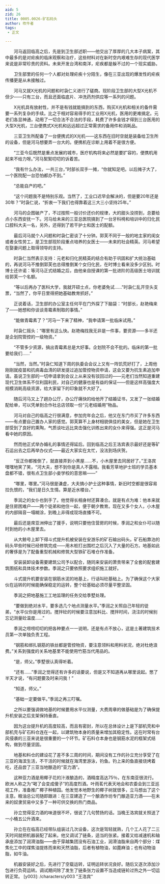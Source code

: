 ```yaml
---
aid: 5
zid: 26
title: 0005.0026-矿石码头
author: 吹牛者
tags: 
 - 正文

---
```




　　河马返回临高之后，先是到卫生部述职——他交出了厚厚的几大本子病案，其中最多的是对疟疾的临床观察和治疗，这些材料对在新时空内艰难生存的现代医学来说是非常珍贵的资料。未来开发台湾和南洋，疟疾都是躲不过的一个现实威胁。

　　卫生部里的任何一个人都对处理疟疾十分陌生，像在三亚出现的爆发性的疟疾传播更是从未接触过。

　　河马又就X光机的问题和时袅仁义进行了磋商。现阶段卫生部的大型X光机不但少——只有三台，而且还面临底片、冲洗药剂供应等一系列的问题。

　　X光机具有放射性，并不是有钱就能搞到的东西，购买X光机和相关的备件需要一系列复杂的手续。比之于相对容易得手的工业用X光机，医用的更难搞定。元老们各显神通，动用了一切合法不合法的手段，耗费了许多金钱才得到三台医用的大型X光机，三台便携式X光机和远远超过正常需求的备用件和消耗品。

　　三亚卫生所配备了一台便携式的X光机——这东西在旧时空就是装备给卫生所的设备，但是河马想要弄一台大的。便携机在诊断上用着不是很方便。

　　“三亚今后既然是重点发展的城市，医疗机构将来必然是要扩容的，便携机用起来不给力呀。”河马絮絮叨叨的诉着苦。

　　“我有什么办法，一共三台，”时部长双手一摊，“你就知足吧。以后摊子大了，一个医院配一台恐怕都办不到。”

　　“总能自产的吧。”

　　“这个问题我不是特别乐观。当然了，工业口迟早会解决的，但是要20年还是30年？”时袅仁说，“折衷一下我们也得靠着这三大三小坚持25年。”

　　河马的企图破产了，不过按照一般讨价还价的规律，大的甜头没捞到，总要给点小东西安抚一下。河马给未来的三亚总医院搞到了一台牙科椅和培训中的归化民口腔科大夫一名，另外，还得到了若干护士和医士的配额。

　　最后河马就个人问题和时袅仁密谈了十分钟。郭芙不同于一般的地主家的闺女或者女性劳工，是卫生部现阶段重点培养的女医士——未来的社会精英。河马希望在娶妻问题上取得领导的支持。

　　时袅仁当然表示支持：元老和归化民精英的结合有助于巩固和扩大统治基础的，再说河马不推倒郭芙也总得推倒某个女归化民，在时博士看来没多少区别。时博士还许诺：等河马正式结婚之后，由他亲自授课的第一批进阶的高级医士培训就给郭芙一个名额。

　　“等以后再办了医科大学，我就开硕士点，你老婆免试……”时袅仁乱开空头支票，“当然了，你平日里得把她基础教育抓好。”

　　正说着话，卫生部的办公室主任何平在门外探了下脑袋：“时部长，赵艳梅来了——她想和你谈谈青霉素制取的事情。”

　　“能做青霉素了？”河马一下来了精神，“我申请第一批临床试用。”

　　时袅仁摇头：“哪里有这么快。赵艳梅找我无非是一件事，要资源——多半还是企划院管控的一级物资。”

　　“不管多少资源，搞出青霉素总是大好事。企划院不会不批的。临床的第一批要给我们……”

　　“当然，当然。”时袅仁知道下周的执委会会议上又有一阵饥荒好打了，上周他刚刚就疫苗和抗病毒血清的研发提过追加管控物资申请，这会又要为抗生素追加申请。虽说卫生部的一切申请拿到会议上从来没有驳回过的——元老们当然知道重建现代卫生体系不仅利国利民，对自己的健康也是有益的保证——但是这样高强度大规模消耗高级资源，给大家留下的印象就不大好了。

　　随后河马又上了趟办公厅，办公厅痛快的给他开了结婚证书，又发了一张结婚配给单，可以凭单到合作社总店领取一份“元老结婚用”物品。

　　河马对自己的临高之行很满意，参加完年会之后，他又在东门市买了许多东西——有点要自己置办人家的感觉。郭芙算不上身材相貌俱佳的美女，但是她在卫生部受到了良好的熏陶，气质谈吐远比突击强化训练出来的女仆来得强。这正是河马看中她的原因。

　　然而他正式举办婚礼的事情还得延后。回到临高之后王洛宾表示最好还是等矿石运出去之后再举办仪式——最近大家实在太忙，没法到场庆贺。

　　“反正你都推倒了，就直接弄到小黑屋……不，小木屋里去同居好了。”王洛宾嘿嘿地笑了笑，“河大夫，想不到你是真人不露相。我看芳草地护士班的学员基本盘都不错，很有点卫生部小妾学校的意思嘛——”

　　“哪里，哪里。”河马很是谦虚，大夫搞小护士这种事情，新旧时空都是很容易拉仇恨的，“我们是日久生情。算是近水楼台。”

　　季润之的女仆也到手了。他觉得长相身材还算凑合。就是有点为难：他本来就是住房困难户——两个徒弟和他住一起，便于朝夕教育。现在又多个女人，小木屋的内部隔音一塌糊涂，到晚上非得成现场直播不可。

　　最后还是席亚洲伸出了援手，说明只要他住营房的时候，季润之和女仆可以随时到他的小木屋里去。

　　从大鲸号上卸下得斗式提升机被安装在安游乐的矿石输出码头。矿石船靠泊的码头早些时候已经修筑完成——用木桩打出围栏之后沉入了大量的石方。地基如此的奢侈是为了配备重型机械和修筑大型铁矿石堆仓作准备。

　　安装装卸设备需要建筑公司予以配合，随同来安装的萧贵带来了全套的配套建筑图纸和具体技术参数。季润之只要依照要求组织施工就好。

　　斗式提升机要安装在钢筋水泥的地基上，行话叫砼基础上。为了确保这个大家伙在运转的时候能确保稳定的运转，整个砼基础必须尽量平整坚固。

　　季润之把地基施工工地监理的任务交给季墅处理。

　　“要做到绝对水平，要多选几个地点测量水平。”季润之关照自己年轻的徒弟，“水平仪你是用过的。搅拌砼的时候要注意加料比、搅拌时间，浇注的时候别忘记测量砼温度……”

　　季润之唠唠叨叨的把各种要点一一说明，还是有点不放心，这是土著建筑技术员第一次单独负责工程。

　　“钢筋和绑扎钢筋的铁丝都是管控物资，要注意领料和用料状况，绝对杜绝浪费。”关系到强度的关系地基里不能使用竹筋当代用品的。

　　“是，师父。”季墅很认真得听着。

　　“还有……”季润之觉得还有许多的话要说，但是又不知道再从哪里说起。憋了半天才说，“有问题要及时来问我！”

　　“知道，师父。”

　　“基础一定要做平。”季润之再三叮嘱。

　　之所以要强调做地基的时候要用水平仪测量，大费周章的做基础是为了确保提升机安装之后支架保持垂直。

　　因为这台提升机的高度较高，而且有密封，所以在总体设计上是下部机壳和中部机壳与矿石料仓连在一起，以建筑物本身的质量来增加其稳定性。这在时常有台风侵袭的三亚来说是很重要的一个环节。矿石料仓本身也是钢筋水泥的框架式结构，做到尽量坚固。

　　地基和料仓的建设花了差不多三周的时间，期间没有工作的孙立充分享受了在三亚的海滨生活，不干活的时候就在海湾里游泳，钓鱼。钓上来的鱼直接烧烤着吃，还品尝了三亚当地酿造的“亚力酒”。

　　这种亚力酒是用椰子花的汁液酿造的，酒精度高达75％，在东南亚很流行。欧洲人称之为“喝了会变成傻子”的高度烈酒。叶雨茗代表天地会和农委会到三亚巡视工作，准备推广椰子种植园。他发觉本地野生的椰子树就很多，立马想出了这个主意。粮油总公司随即跟进：在三亚建造了一个酿酒作坊专门酿造亚力酒——在未来的奴隶贸易中又多了一种可供交换的热门商品。

　　孙立觉得亚力酒的味道很不坏，很说了几句赞扬的话。当晚王洛宾就关照送了一小桶五公升酒来。

　　孙立在在临高已经带队组装过几次设备，这次是驾轻就熟，几个工人花了二三天时间就把机器装配了起来。他又调试了链条，适当的张紧。接着又给减速机和轴承座添加了润滑油脂——由于穿越集团没有石油工业，润滑油脂来自两个部分：煤焦化工中的煤焦油提炼而来和天然油脂，后者有植物油，如蓖麻油；也有动物油脂，如牛油。

　　机器安装好之后，先进行了空载运转，证明运转状况良好。随后又逐次添加沙包进行负荷运转。调试期间除了发生了链条张力设置不当造成链轮过热之外一切运转正常。
[y003]: /characters/y003 "王洛宾"


